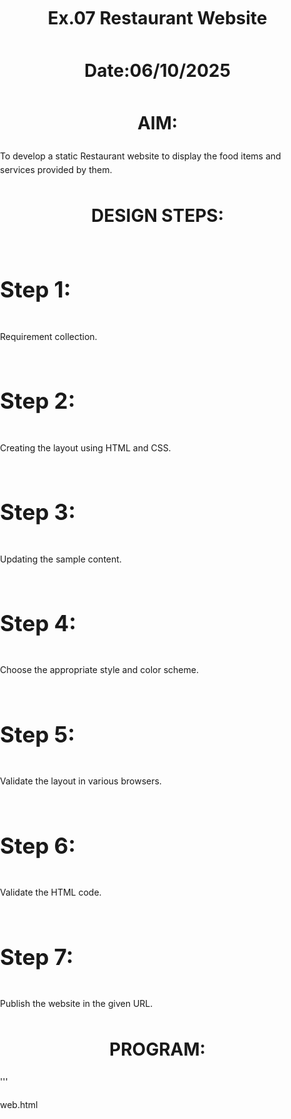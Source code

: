 # Ex.07 Restaurant Website
# Date:06/10/2025
# AIM:
To develop a static Restaurant website to display the food items and services provided by them.

# DESIGN STEPS:
## Step 1:
Requirement collection.

## Step 2:
Creating the layout using HTML and CSS.

## Step 3:
Updating the sample content.

## Step 4:
Choose the appropriate style and color scheme.

## Step 5:
Validate the layout in various browsers.

## Step 6:
Validate the HTML code.

## Step 7:
Publish the website in the given URL.

# PROGRAM:

'''

web.html

<!DOCTYPE html>
<html lang="en">
<head>
    <meta charset="UTF-8">
    <meta name="viewport" content="width=device-width, initial-scale=1.0">
    <title>spicy</title>
    <style>


        :root {
            --color-primary: #004D40;
            --color-secondary: #FFFDE7;
            --color-accent: #FFD700;
            --color-dark-text: #333;
        }

        /* ----------------------- GENERAL STYLES ----------------------- */
        body {
            font-family: 'Georgia', serif;
            margin: 0;
            padding: 0;
            background-color: var(--color-secondary);
            color: var(--color-dark-text);
            line-height: 1.6;
        }

        h1, h2, h3 {
            color: var(--color-primary);
            text-align: center;
        }

        h2 {
            font-size: 2.5em;
            margin-bottom: 0.5em;
            border-bottom: 3px solid var(--color-accent);
            display: inline-block;
            padding-bottom: 5px;
        }

        section {
            padding: 60px 20px;
            max-width: 1200px;
            margin: auto;
            min-height: 80vh;
        }
        #navbar {
            background-color: var(--color-primary);
            color: var(--color-secondary);
            padding: 15px 0;
            position: sticky;
            top: 0;
            z-index: 1000;
            box-shadow: 0 4px 6px rgba(0, 0, 0, 0.1);
        }
        #navbar .nav-container {
            display: flex;
            justify-content: space-between;
            align-items: center;
            max-width: 1200px;
            margin: auto;
            padding: 0 20px;
        }
        #navbar .logo {
            font-size: 1.8em;
            font-weight: bold;
            color: var(--color-accent);
            letter-spacing: 2px;
        }
        #navbar ul {
            list-style: none;
            margin: 0;
            padding: 0;
            display: flex;
        }
        #navbar ul li a {
            color: var(--color-secondary);
            text-decoration: none;
            padding: 10px 15px;
            display: block;
            transition: background-color 0.3s, color 0.3s;
            font-weight: bold;
        }
        #navbar ul li a:hover {
            background-color: var(--color-accent);
            color: var(--color-primary);
            border-radius: 5px;
        }
        #home {
            padding: 0; 
            min-height: 100vh;
            display: flex;
            align-items: center;
            justify-content: center;
            text-align: center;
            background: linear-gradient(rgba(0, 77, 64, 0.6), rgba(0, 77, 64, 0.6)), 
                        url('https://picsum.photos/1600/900?random=1') no-repeat center center/cover;
            color: var(--color-secondary);
        }
        #home .banner-content {
            padding: 40px;
            background: rgba(0, 0, 0, 0.4);
            border-radius: 10px;
        }
        #home h1 {
            font-size: 4em;
            margin: 0;
            color: var(--color-accent);
            text-shadow: 2px 2px 4px rgba(0, 0, 0, 0.7);
        }
        #home p {
            font-size: 1.5em;
            margin: 20px 0 30px;
        }
        .cta-button {
            background-color: var(--color-accent);
            color: var(--color-primary);
            padding: 15px 30px;
            text-decoration: none;
            font-size: 1.2em;
            border-radius: 5px;
            font-weight: bold;
            transition: background-color 0.3s, transform 0.3s;
        }
        .cta-button:hover {
            background-color: #e6b800; 
            transform: scale(1.05);
        } 
        #menu h2 {
            margin-bottom: 40px;
        }
        .menu-grid {
            display: grid;
            grid-template-columns: repeat(auto-fit, minmax(300px, 1fr));
            gap: 30px;
        }
        .menu-item {
            background-color: #fff;
            padding: 20px;
            border: 1px solid var(--color-accent);
            border-radius: 8px;
            box-shadow: 0 4px 10px rgba(0, 0, 0, 0.05);
            transition: transform 0.3s;
        }
        .menu-item:hover {
            transform: translateY(-5px);
            box-shadow: 0 8px 15px rgba(0, 0, 0, 0.1);
        }
        .menu-item h3 {
            color: var(--color-primary);
            margin-top: 0;
            display: flex;
            justify-content: space-between;
            align-items: center;
            font-size: 1.4em;
        }
        .menu-item .price {
            color: var(--color-accent);
            font-weight: bold;
            font-size: 1.2em;
        }
        .menu-item p {
            font-size: 0.9em;
            color: var(--color-dark-text);
            margin-bottom: 0;
        }       
        #administration {
            background-color: #f7f3e8; 
        }
        .admin-grid {
            display: grid;
            grid-template-columns: repeat(auto-fit, minmax(250px, 1fr));
            gap: 30px;
            margin-top: 40px;
        }
        .admin-card {
            text-align: center;
            padding: 20px;
            background-color: #fff;
            border-radius: 8px;
            box-shadow: 0 2px 5px rgba(0, 0, 0, 0.1);
            transition: box-shadow 0.3s;
        }      
        .admin-card:hover {
            box-shadow: 0 8px 20px rgba(0, 0, 0, 0.2);
        }
        .admin-card img {
            width: 150px;
            height: 150px;
            object-fit: cover;
            border-radius: 50%;
            border: 4px solid var(--color-accent);
            margin-bottom: 15px;
        }
        .admin-card h3 {
            margin: 10px 0 5px 0;
            color: var(--color-primary);
            font-size: 1.3em;
        }
        .admin-card p {
            color: var(--color-dark-text);
            font-style: italic;
            font-weight: bold;
        }
               #contact {
            text-align: center;
        }

        #contact h2 {
            margin-bottom: 40px;
        }
        .contact-info {
            display: flex;
            justify-content: space-around;
            flex-wrap: wrap;
            margin-top: 30px;
        }

        .contact-item {
            flex-basis: 30%;
            min-width: 280px;
            padding: 20px;
            margin-bottom: 20px;
            background-color: #fff;
            border: 1px dashed var(--color-primary);
            border-radius: 8px;
        }

        .contact-item h3 {
            color: var(--color-accent);
            margin-top: 0;
        }

       
        footer {
            background-color: var(--color-primary);
            color: var(--color-secondary);
            text-align: center;
            padding: 20px 0;
            font-size: 0.9em;
            border-top: 5px solid var(--color-accent);
        }

        footer a {
            color: var(--color-accent);
            text-decoration: none;
        }
        
       
        @media (max-width: 768px) {
            #navbar .nav-container {
                flex-direction: column;
                padding-bottom: 10px;
            }

            #navbar ul {
                margin-top: 10px;
                justify-content: center;
            }

            #navbar ul li a {
                padding: 8px 10px;
                font-size: 0.9em;
            }
            
            #home h1 {
                font-size: 3em;
            }

            .menu-grid, .admin-grid, .contact-info {
                grid-template-columns: 1fr;
            }
            
            .contact-item {
                flex-basis: 100%;
            }
        }
        
        @media (max-width: 480px) {
            #home h1 {
                font-size: 2.5em;
            }
            
            #home p {
                font-size: 1.2em;
            }
        }

    </style>
</head>
<body>

    <nav id="navbar">
        <div class="nav-container">
            <div class="logo">RESTAURANT</div>
            <ul>
                <li><a href="#home">Home</a></li>
                <li><a href="#menu">Menu</a></li>
                <li><a href="#administration">Administration</a></li>
                <li><a href="#contact">Contact Us</a></li>
            </ul>
        </div>
    </nav>

    <section id="home">
        <div class="banner-content">
            <h1>FAMILY RESTAURANT</h1>
            <p>Find yourself in paradise</p>
            <a href="#menu" class="cta-button">View Our Menu</a>
        </div>
    </section>

    <section id="menu">
        <center><h2>Our Signature Menu</h2></center>

        <div class="menu-grid">
            <div class="menu-item">
                <h3>MASALA DOSA <span class="price">RS:45/-</span></h3>
                <p>Crispy, golden, spiced, aromatic, authentic  </p>
            </div>
            <div class="menu-item">
                <h3>CHICKEN BIRYANI<span class="price">RS:140/-</span></h3>
                <p>Authentic, aromatic, flavorful, tender, rich</p>
            </div>
            <div class="menu-item">
                <h3>IDLY<span class="price">RS:50/-</span></h3>
                <p>Soft, fluffy, light, nourishing, and steamed</p>
            </div>
            <div class="menu-item">
                <h3>FULL MEALS<span class="price">RS:350/-</span></h3>
                <p>Exquisite, Flavorful, Fresh, Memorable, Culinary Experience</p>
            </div>
            <div class="menu-item">
                <h3>CHICKEN 65<span class="price">RS:80/-</span></h3>
                <p>Spicy, Crispy, Juicy, Fiery, Iconic</p>
            </div>
            <div class="menu-item">
                <h3>FRIED RICE<span class="price">RS:120/-</span></h3>
                <p>Savory, flavorful, wok-kissed, aromatic, satisfying</p>
            </div>
            <div class="menu-item">
                <h3>PASTA <span class="price">RS:70/-</span></h3>
                <p>Freshly made pasta, homemade comfort</p>
            </div>
            <div class="menu-item">
                <h3>RAMEN NOODLES<span class="price">RS:140/-</span></h3>
                <p>Ramen is known as a comfort food that evokes warm and pleasant feelings</p>
            </div>
            <div class="menu-item">
                <h3>JUICE<span class="price">RS:75/-</span></h3>
                <p>Nature's goodness in every glass</p>
            </div>
            <div class="menu-item">
                <h3>CHOCOLATE CAKE <span class="price">RS:650/-</span></h3>
                <p>Luxurious chocolate cake, pure bliss</p>
            </div>
            <div class="menu-item">
                <h3> MILKSHAKE<span class="price">RS:120/-</span></h3>
                <p>Implies a rich, luxurious, and treat-like quality</p>
            </div>
            <div class="menu-item">
                <h3>SOUP<span class="price">RS:50/-</span></h3>
                <p>warming, flavorful, handcrafted, comforting, delightful. </p>
            </div>
        </div>
    </section>

    <section id="administration">
        <center><h2>Administration Team</h2></center>

        <div class="admin-grid">
            <div class="admin-card">
                <img src="chawla.png" alt="Photo of Emily Chen">
                <h3>piyush chawla</h3>
                <p>Executive Director</p>
            </div>
            <div class="admin-card">
                <img src="mayank.png" alt="Photo of Thomas Davis">
                <h3>mayank agarwal</h3>
                <p>Head Chef & Culinary Manager</p>
            </div>
            <div class="admin-card">
                <img src="prithvi.png" alt="Photo of Sofia Lopez">
                <h3>prithvi shaw</h3>
                <p>Front-of-House Manager</p>
            </div>
            <div class="admin-card">
                <img src="shardul.png" alt="Photo of Alex Kim">
                <h3>shardul thakhur</h3>
                <p>Chief Financial Officer (CFO)</p>
            </div>
            <div class="admin-card">
                <img src="umesh.png" alt="Photo of Ben Carter">
                <h3>umesh yadhav</h3>
                <p>Head Sommelier</p>
            </div>
            <div class="admin-card">
                <img src="umran.png" alt="Photo of Grace Miller">
                <h3>umran malik</h3>
                <p>Events Coordinator</p>
            </div>
        </div>
    </section>

    <section id="contact">
        <center><h2>Contact Us</h2></center>
        <p>We look forward to hearing from you and serving you soon.</p>

        <div class="contact-info">
            <div class="contact-item">
                <h3>Address</h3>
                <p>near new bus stand,</p>
                <p>thiruttani</p>
                <p>TN</p>
            </div>

            <div class="contact-item">
                <h3>Reservations & Phone</h3>
                <p>Call us to book your table:</p>
                <p><strong>Phone:</strong> 8946019189</p>
            </div>

            <div class="contact-item">
                <h3>E-mail</h3>
                <p>For inquiries and feedback:</p>
                <p><strong>Email:</strong> <a href="sm7072234@gmail.com">sm7072234@gmail.com</a></p>
            </div>
        </div>
    </section>

    <footer>
        &copy; FAMILY RESTAURANT.... All rights reserved. | Website Designed by M.SEKAR(25017565)
    </footer>

</body>
</html>
'''

# OUTPUT:

![alt text](<Screenshot 2025-10-06 230811.png>)

![alt text](<Screenshot 2025-10-06 230821.png>)

![alt text](<Screenshot 2025-10-06 230831.png>)

![alt text](<Screenshot 2025-10-06 230840.png>)

# RESULT:
The program for designing software company website using HTML and CSS is completed successfully.
